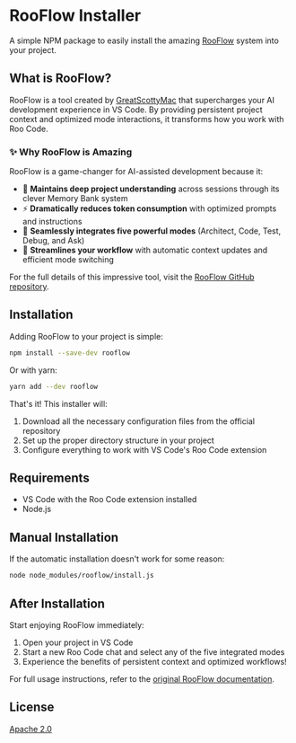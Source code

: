 # RooFlow Installer

A simple NPM package to easily install the amazing [RooFlow](https://github.com/GreatScottyMac/RooFlow) system into your project.

## What is RooFlow?

RooFlow is a tool created by [GreatScottyMac](https://github.com/GreatScottyMac) that supercharges your AI development experience in VS Code. By providing persistent project context and optimized mode interactions, it transforms how you work with Roo Code.

### ✨ Why RooFlow is Amazing

RooFlow is a game-changer for AI-assisted development because it:

- 🧠 **Maintains deep project understanding** across sessions through its clever Memory Bank system
- ⚡ **Dramatically reduces token consumption** with optimized prompts and instructions
- 🔄 **Seamlessly integrates five powerful modes** (Architect, Code, Test, Debug, and Ask)
- 🚀 **Streamlines your workflow** with automatic context updates and efficient mode switching

For the full details of this impressive tool, visit the [RooFlow GitHub repository](https://github.com/GreatScottyMac/RooFlow).

## Installation

Adding RooFlow to your project is simple:

```bash
npm install --save-dev rooflow
```

Or with yarn:

```bash
yarn add --dev rooflow
```

That's it! This installer will:

1. Download all the necessary configuration files from the official repository
2. Set up the proper directory structure in your project
3. Configure everything to work with VS Code's Roo Code extension

## Requirements

- VS Code with the Roo Code extension installed
- Node.js

## Manual Installation

If the automatic installation doesn't work for some reason:

```bash
node node_modules/rooflow/install.js
```

## After Installation

Start enjoying RooFlow immediately:

1. Open your project in VS Code
2. Start a new Roo Code chat and select any of the five integrated modes
3. Experience the benefits of persistent context and optimized workflows!

For full usage instructions, refer to the [original RooFlow documentation](https://github.com/GreatScottyMac/RooFlow).

## License

[Apache 2.0](LICENSE)
